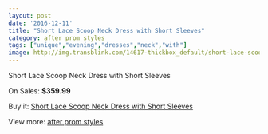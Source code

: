 ```yaml
---
layout: post
date: '2016-12-11'
title: "Short Lace Scoop Neck Dress with Short Sleeves"
category: after prom styles
tags: ["unique","evening","dresses","neck","with"]
image: http://img.transblink.com/14617-thickbox_default/short-lace-scoop-neck-dress-with-short-sleeves.jpg
---
```

Short Lace Scoop Neck Dress with Short Sleeves

On Sales: **$359.99**
<a href="https://www.transblink.com/en/after-prom-styles/4673-short-lace-scoop-neck-dress-with-short-sleeves.html"><amp-img layout="responsive" width="600" height="600" src="//img.transblink.com/14617-thickbox_default/short-lace-scoop-neck-dress-with-short-sleeves.jpg" alt="Short Lace Scoop Neck Dress with Short Sleeves 0" /></a>
<a href="https://www.transblink.com/en/after-prom-styles/4673-short-lace-scoop-neck-dress-with-short-sleeves.html"><amp-img layout="responsive" width="600" height="600" src="//img.transblink.com/14621-thickbox_default/short-lace-scoop-neck-dress-with-short-sleeves.jpg" alt="Short Lace Scoop Neck Dress with Short Sleeves 1" /></a>
<a href="https://www.transblink.com/en/after-prom-styles/4673-short-lace-scoop-neck-dress-with-short-sleeves.html"><amp-img layout="responsive" width="600" height="600" src="//img.transblink.com/14620-thickbox_default/short-lace-scoop-neck-dress-with-short-sleeves.jpg" alt="Short Lace Scoop Neck Dress with Short Sleeves 2" /></a>
<a href="https://www.transblink.com/en/after-prom-styles/4673-short-lace-scoop-neck-dress-with-short-sleeves.html"><amp-img layout="responsive" width="600" height="600" src="//img.transblink.com/14619-thickbox_default/short-lace-scoop-neck-dress-with-short-sleeves.jpg" alt="Short Lace Scoop Neck Dress with Short Sleeves 3" /></a>
<a href="https://www.transblink.com/en/after-prom-styles/4673-short-lace-scoop-neck-dress-with-short-sleeves.html"><amp-img layout="responsive" width="600" height="600" src="//img.transblink.com/14618-thickbox_default/short-lace-scoop-neck-dress-with-short-sleeves.jpg" alt="Short Lace Scoop Neck Dress with Short Sleeves 4" /></a>

Buy it: [Short Lace Scoop Neck Dress with Short Sleeves](https://www.transblink.com/en/after-prom-styles/4673-short-lace-scoop-neck-dress-with-short-sleeves.html "Short Lace Scoop Neck Dress with Short Sleeves")

View more: [after prom styles](https://www.transblink.com/en/55-after-prom-styles "after prom styles")
